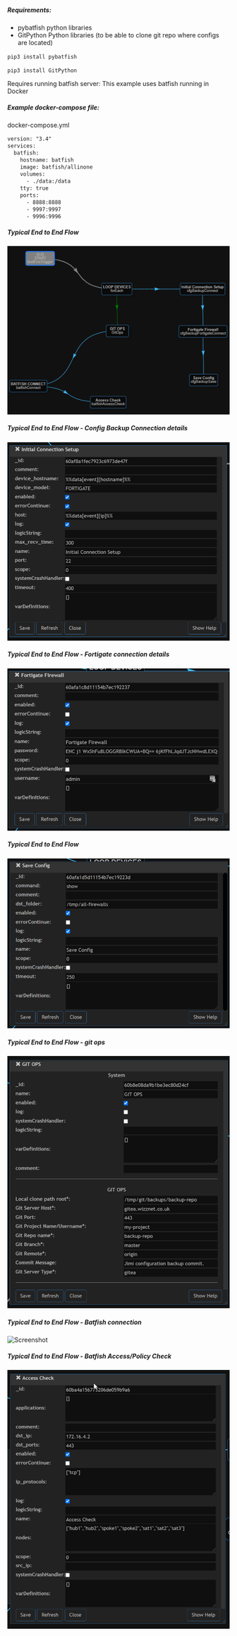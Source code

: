 
##### Requirements:

* pybatfish python libraries
* GitPython Python libraries (to be able to clone git repo where configs are located)

`pip3 install pybatfish`

`pip3 install GitPython`

Requires running batfish server:
This example uses batfish running in Docker

##### Example docker-compose file:

docker-compose.yml

```
version: "3.4"
services:
  batfish:
    hostname: batfish
    image: batfish/allinone
    volumes:
      - ./data:/data
    tty: true
    ports:
      - 8888:8888
      - 9997:9997
      - 9996:9996
```

##### Typical End to End Flow

![Screenshot](https://github.com/bodleytunes/jimiplugin-batfish/blob/dev/typical-end-to-end-flow.png)

##### Typical End to End Flow - Config Backup Connection details

![Screenshot](https://github.com/bodleytunes/jimiplugin-batfish/blob/dev/1_batfish-cfg-backup-connect.png)

##### Typical End to End Flow - Fortigate connection details

![Screenshot](https://github.com/bodleytunes/jimiplugin-batfish/blob/dev/2_batfish-cfgbackupFortigateConnect.png)

##### Typical End to End Flow

![Screenshot](https://github.com/bodleytunes/jimiplugin-batfish/blob/dev/3_batfish-cfgbackupSave.png)

##### Typical End to End Flow - git ops

![Screenshot](https://github.com/bodleytunes/jimiplugin-batfish/blob/dev/4_batfish-gitops-push.png)
##### Typical End to End Flow - Batfish connection

![Screenshot](https://github.com/bodleytunes/jimiplugin-batfish/blob/dev/5_batfish_connect)

##### Typical End to End Flow - Batfish Access/Policy Check

![Screenshot](https://github.com/bodleytunes/jimiplugin-batfish/blob/dev/6_batfish_access_check.png)